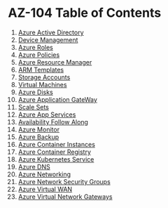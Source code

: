 # AZ-104 Table of Contents
1. [Azure Active Directory](01_Azure_Active_Directory.md)
2. [Device Management]()
3. [Azure Roles]()
4. [Azure Policies]()
5. [Azure Resource Manager]()
6. [ARM Templates]()
7. [Storage Accounts]()
8. [Virtual Machines]()
9. [Azure Disks]()
10. [Azure Application GateWay]()
11. [Scale Sets]()
12. [Azure App Services]()
13. [Availability Follow Along]()
14. [Azure Monitor]()
15. [Azure Backup]()
16. [Azure Container Instances]()
17. [Azure Container Registry]()
18. [Azure Kubernetes Service]()
19. [Azure DNS]()
20. [Azure Networking]()
21. [Azure Network Security Groups]()
22. [Azure Virtual WAN]()
23. [Azure Virtual Network Gateways]()